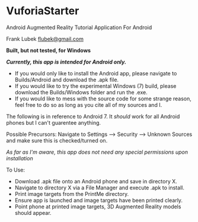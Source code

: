 # VuforiaStarter
Android Augmented Reality Tutorial Application For Android

Frank Lubek   flubek@gmail.com
  
**Built, but not tested, for Windows**

***Currently, this app is intended for Android only.***

* If you would only like to install the Android app, please navigate to Builds/Android and download the .apk file.
* If you would like to try the experimental Windows (7) build, please download the Builds/Windows folder and run the .exe.
* If you would like to mess with the source code for some strange reason, feel free to do so as long as you cite all of my sources and I.

The following is in reference to Android 7. It *should* work for all Android phones but I can't guarentee anything.

Possible Precursors:
Navigate to Settings --> Security --> Unknown Sources and make sure this is checked/turned on.

*As far as I'm aware, this app does not need any special permissions upon installation*

To Use:
  * Download .apk file onto an Android phone and save in directory X.
  * Navigate to directory X via a File Manager and execute .apk to install.
  * Print image targets from the PrintMe directory.
  * Ensure app is launched and image targets have been printed clearly.
  * Point phone at printed image targets, 3D Augmented Reality models should appear.
  
